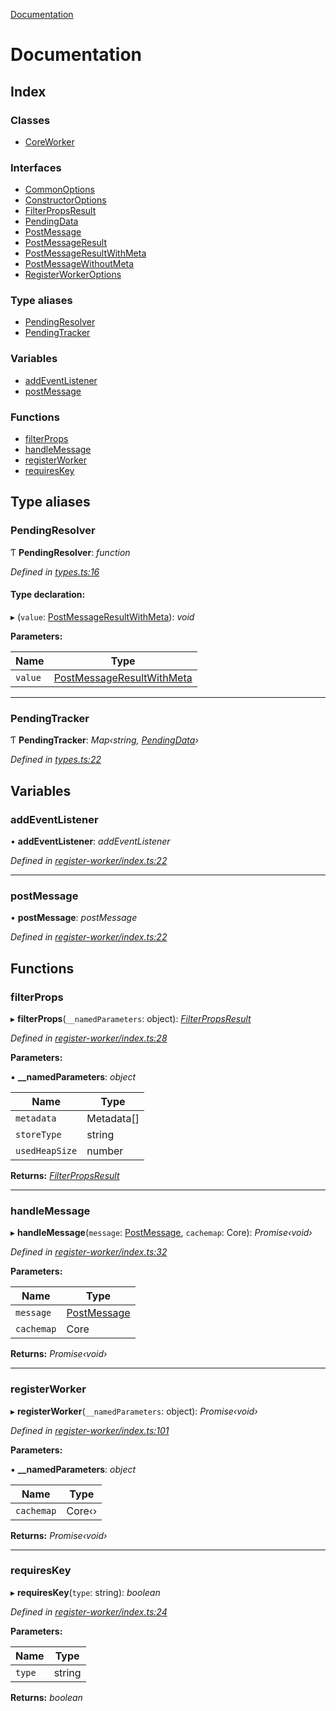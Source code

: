[Documentation](README.md)

# Documentation

## Index

### Classes

* [CoreWorker](classes/coreworker.md)

### Interfaces

* [CommonOptions](interfaces/commonoptions.md)
* [ConstructorOptions](interfaces/constructoroptions.md)
* [FilterPropsResult](interfaces/filterpropsresult.md)
* [PendingData](interfaces/pendingdata.md)
* [PostMessage](interfaces/postmessage.md)
* [PostMessageResult](interfaces/postmessageresult.md)
* [PostMessageResultWithMeta](interfaces/postmessageresultwithmeta.md)
* [PostMessageWithoutMeta](interfaces/postmessagewithoutmeta.md)
* [RegisterWorkerOptions](interfaces/registerworkeroptions.md)

### Type aliases

* [PendingResolver](README.md#pendingresolver)
* [PendingTracker](README.md#pendingtracker)

### Variables

* [addEventListener](README.md#addeventlistener)
* [postMessage](README.md#postmessage)

### Functions

* [filterProps](README.md#filterprops)
* [handleMessage](README.md#handlemessage)
* [registerWorker](README.md#registerworker)
* [requiresKey](README.md#requireskey)

## Type aliases

###  PendingResolver

Ƭ **PendingResolver**: *function*

*Defined in [types.ts:16](https://github.com/badbatch/cachemap/blob/8c9b61b/packages/core-worker/src/types.ts#L16)*

#### Type declaration:

▸ (`value`: [PostMessageResultWithMeta](interfaces/postmessageresultwithmeta.md)): *void*

**Parameters:**

Name | Type |
------ | ------ |
`value` | [PostMessageResultWithMeta](interfaces/postmessageresultwithmeta.md) |

___

###  PendingTracker

Ƭ **PendingTracker**: *Map‹string, [PendingData](interfaces/pendingdata.md)›*

*Defined in [types.ts:22](https://github.com/badbatch/cachemap/blob/8c9b61b/packages/core-worker/src/types.ts#L22)*

## Variables

###  addEventListener

• **addEventListener**: *addEventListener*

*Defined in [register-worker/index.ts:22](https://github.com/badbatch/cachemap/blob/8c9b61b/packages/core-worker/src/register-worker/index.ts#L22)*

___

###  postMessage

• **postMessage**: *postMessage*

*Defined in [register-worker/index.ts:22](https://github.com/badbatch/cachemap/blob/8c9b61b/packages/core-worker/src/register-worker/index.ts#L22)*

## Functions

###  filterProps

▸ **filterProps**(`__namedParameters`: object): *[FilterPropsResult](interfaces/filterpropsresult.md)*

*Defined in [register-worker/index.ts:28](https://github.com/badbatch/cachemap/blob/8c9b61b/packages/core-worker/src/register-worker/index.ts#L28)*

**Parameters:**

▪ **__namedParameters**: *object*

Name | Type |
------ | ------ |
`metadata` | Metadata[] |
`storeType` | string |
`usedHeapSize` | number |

**Returns:** *[FilterPropsResult](interfaces/filterpropsresult.md)*

___

###  handleMessage

▸ **handleMessage**(`message`: [PostMessage](interfaces/postmessage.md), `cachemap`: Core): *Promise‹void›*

*Defined in [register-worker/index.ts:32](https://github.com/badbatch/cachemap/blob/8c9b61b/packages/core-worker/src/register-worker/index.ts#L32)*

**Parameters:**

Name | Type |
------ | ------ |
`message` | [PostMessage](interfaces/postmessage.md) |
`cachemap` | Core |

**Returns:** *Promise‹void›*

___

###  registerWorker

▸ **registerWorker**(`__namedParameters`: object): *Promise‹void›*

*Defined in [register-worker/index.ts:101](https://github.com/badbatch/cachemap/blob/8c9b61b/packages/core-worker/src/register-worker/index.ts#L101)*

**Parameters:**

▪ **__namedParameters**: *object*

Name | Type |
------ | ------ |
`cachemap` | Core‹› |

**Returns:** *Promise‹void›*

___

###  requiresKey

▸ **requiresKey**(`type`: string): *boolean*

*Defined in [register-worker/index.ts:24](https://github.com/badbatch/cachemap/blob/8c9b61b/packages/core-worker/src/register-worker/index.ts#L24)*

**Parameters:**

Name | Type |
------ | ------ |
`type` | string |

**Returns:** *boolean*
